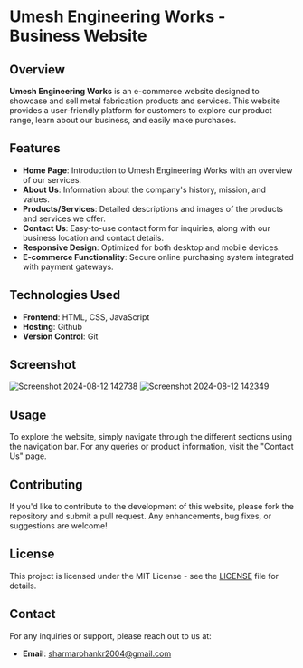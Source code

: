 
# Umesh Engineering Works - Business Website

## Overview

**Umesh Engineering Works** is an e-commerce website designed to showcase and sell metal fabrication products and services. This website provides a user-friendly platform for customers to explore our product range, learn about our business, and easily make purchases.

## Features

- **Home Page**: Introduction to Umesh Engineering Works with an overview of our services.
- **About Us**: Information about the company's history, mission, and values.
- **Products/Services**: Detailed descriptions and images of the products and services we offer.
- **Contact Us**: Easy-to-use contact form for inquiries, along with our business location and contact details.
- **Responsive Design**: Optimized for both desktop and mobile devices.
- **E-commerce Functionality**: Secure online purchasing system integrated with payment gateways.

## Technologies Used

- **Frontend**: HTML, CSS, JavaScript
- **Hosting**: Github
- **Version Control**: Git

## Screenshot
![Screenshot 2024-08-12 142738](https://github.com/user-attachments/assets/b6f2e05d-9136-4ba2-8667-d5fb104a1179)
![Screenshot 2024-08-12 142349](https://github.com/user-attachments/assets/9ea849e2-f839-45cd-816c-a281a00fbc73)




## Usage

To explore the website, simply navigate through the different sections using the navigation bar. For any queries or product information, visit the "Contact Us" page.

## Contributing

If you'd like to contribute to the development of this website, please fork the repository and submit a pull request. Any enhancements, bug fixes, or suggestions are welcome!

## License

This project is licensed under the MIT License - see the [LICENSE](LICENSE) file for details.

## Contact

For any inquiries or support, please reach out to us at:

- **Email**: sharmarohankr2004@gmail.com
